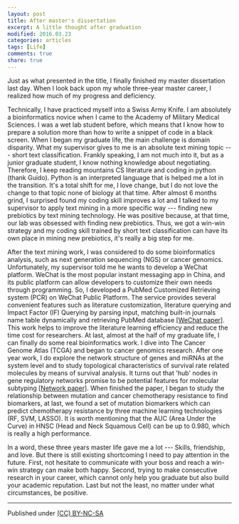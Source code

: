 ```yaml
---
layout: post
title: After master's dissertation
excerpt: A little thought after graduation
modified: 2016.03.23
categories: articles
tags: [Life]
comments: true
share: true
---
```


Just as what presented in the title, I finally finished my master dissertation last day. When I look back upon my whole three-year master career, I realized how much of my progress and deficiency.

Technically, I have practiced myself into a Swiss Army Knife. I am absolutely a bioinformatics novice when I came to the Academy of Military Medical Sciences. I was a wet lab student before, which means that I know how to prepare a solution more than how to write a snippet of code in a black screen. When I began my graduate life, the main challenge is domain disparity. What my supervisor gives to me is an absolute text mining topic --- short text classification. Frankly speaking, I am not much into it, but as a junior graduate student, I know nothing knowledge about negotiating. Therefore, I keep reading mountains CS literature and coding in python (thank Guido). Python is an interpreted language that is helped me a lot in the transition. It's a total shift for me, I love change, but I do not love the change to that topic none of biology at that time. After almost 6 months grind, I surprised found my coding skill improves a lot and I talked to my supervisor to apply text mining in a more specific way --- finding new prebiotics by text mining technology. He was positive because, at that time, our lab was obsessed with finding new prebiotics. Thus, we got a win-win strategy and my coding skill trained by short text classification can have its own place in mining new prebiotics, it's really a big step for me.

After the text mining work, I was considered to do some bioinformatics analysis, such as next generation sequencing (NGS) or cancer genomics. Unfortunately, my supervisor told me he wants to develop a WeChat platform. WeChat is the most popular instant messaging app in China, and its public platform can allow developers to customize their own needs through programming. So, I developed a PubMed Customized Retrieving system (PCR) on WeChat Public Platform. The service provides several convenient features such as literature customization, literature querying and Impact Factor (IF) Querying by parsing input, matching built-in journals name table dynamically and retrieving PubMed database [[WeChat paper]](/download/WechatPlatform.pdf). This work helps to improve the literature learning efficiency and reduce the time cost for researchers. At last, almost at the half of my graduate life, I can finally do some real bioinformatics work. I dive into The Cancer Genome Atlas (TCGA) and began to cancer genomics research. After one year work, I do explore the network structure of genes and miRNAs at the system level and to study topological characteristics of survival rate related molecules by means of survival analysis. It turns out that 'hub' nodes in gene regulatory networks promise to be potential features for molecular subtyping [[Network paper]](/download/ComplexNetwork.pdf). When finished the paper, I began to study the relationship between mutation and cancer chemotherapy resistance to find biomarkers, at last, we found a set of mutation biomarkers which can predict chemotherapy resistance by three machine learning technologies (RF, SVM, LASSO). It is worth mentioning that the AUC (Area Under the Curve) in HNSC (Head and Neck Squamous Cell) can be up to 0.980, which is really a high performance.

In a word, these three years master life gave me a lot --- Skills, friendship, and love. But there is still existing shortcoming I need to pay attention in the future. First, not hesitate to communicate with your boss and reach a win-win strategy can make both happy. Second, trying to make consecutive research in your career, which cannot only help you graduate but also build your academic reputation. Last but not the least, no matter under what circumstances, be positive.



---

Published under <a rel="license" href="http://creativecommons.org/licenses/by-nc-sa/3.0/">(CC) BY-NC-SA </a>
